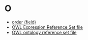 # O

* [order (field)](../../../../../28739296.html)
* [OWL Expression Reference Set file](../../../../../OWL-Expression-Reference-Set-file_71172622.html)
* [OWL ontology reference set file](../../../../../OWL-ontology-reference-set-file_71172621.html)

